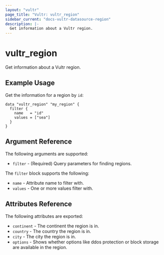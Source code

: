```yaml
---
layout: "vultr"
page_title: "Vultr: vultr_region"
sidebar_current: "docs-vultr-datasource-region"
description: |-
  Get information about a Vultr region.
---
```


# vultr_region

Get information about a Vultr region.

## Example Usage

Get the information for a region by `id`:

```hcl
data "vultr_region" "my_region" {
  filter {
    name   = "id"
    values = ["sea"]
  }
}
```

## Argument Reference

The following arguments are supported:

* `filter` - (Required) Query parameters for finding regions.

The `filter` block supports the following:

* `name` - Attribute name to filter with.
* `values` - One or more values filter with.

## Attributes Reference

The following attributes are exported:

* `continent` - The continent the region is in.
* `country` - The country the region is in.
* `city` - The city the region is in.
* `options` - Shows whether options like ddos protection or block storage are available in the region.